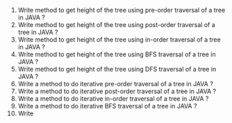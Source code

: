 1. Write method to get height of the tree using pre-order traversal of a tree in JAVA ?
2. Write method to get height of the tree using post-order traversal of a tree in JAVA ?
3. Write method to get height of the tree using in-order traversal of a tree in JAVA ?
4. Write method to get height of the tree using BFS traversal of a tree in JAVA ?
5. Write method to get height of the tree using DFS traversal of a tree in JAVA ?
6. Write a method to do iterative pre-order traversal of a tree in JAVA ?
7. Write a method to do iterative post-order traversal of a tree in JAVA ?
8. Write a method to do iterative in-order traversal of a tree in JAVA ?
9. Write a method to do iterative BFS traversal of a tree in JAVA ?
10. Write  